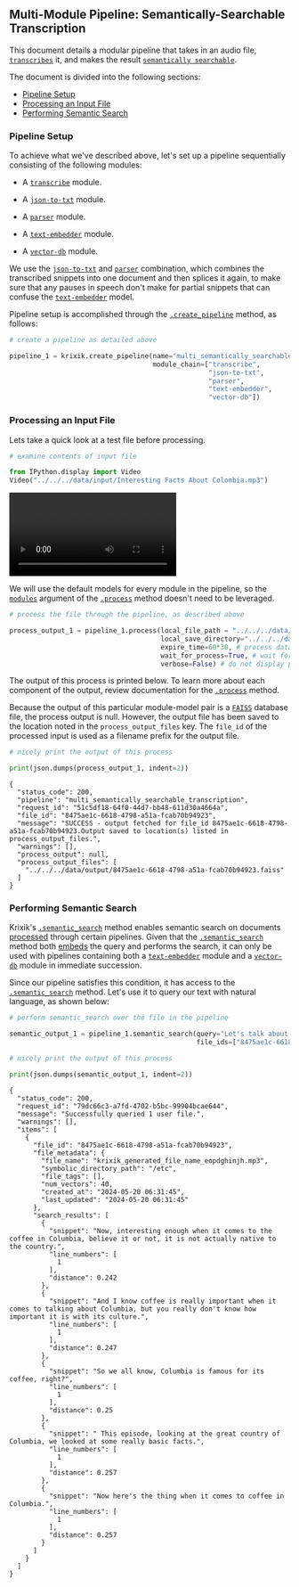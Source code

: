 ## Multi-Module Pipeline: Semantically-Searchable Transcription

This document details a modular pipeline that takes in an audio file, [`transcribes`](../../modules/ai_model_modules/transcribe_module.md) it, and makes the result [`semantically searchable`](../../system/search_methods/semantic_search_method.md).

The document is divided into the following sections:

- [Pipeline Setup](#pipeline-setup)
- [Processing an Input File](#processing-an-input-file)
- [Performing Semantic Search](#performing-semantic-search)

### Pipeline Setup

To achieve what we've described above, let's set up a pipeline sequentially consisting of the following modules:

- A [`transcribe`](../../modules/ai_model_modules/transcribe_module.md) module.

- A [`json-to-txt`](../../modules/support_function_modules/json-to-txt_module.md) module.

- A [`parser`](../../modules/ai_model_modules/parser_module.md) module.

- A [`text-embedder`](../../modules/ai_model_modules/text-embedder_module.md) module.

- A [`vector-db`](../../modules/database_modules/vector-db_module.md) module.

We use the [`json-to-txt`](../../modules/support_function_modules/json-to-txt_module.md) and [`parser`](../../modules/ai_model_modules/parser_module.md) combination, which combines the transcribed snippets into one document and then splices it again, to make sure that any pauses in speech don't make for partial snippets that can confuse the [`text-embedder`](../../modules/ai_model_modules/text-embedder_module.md) model.

Pipeline setup is accomplished through the [`.create_pipeline`](../../system/pipeline_creation/create_pipeline.md) method, as follows:


```python
# create a pipeline as detailed above

pipeline_1 = krixik.create_pipeline(name="multi_semantically_searchable_transcription",
                                    module_chain=["transcribe",
                                                  "json-to-txt",
                                                  "parser",
                                                  "text-embedder",
                                                  "vector-db"])
```

### Processing an Input File

Lets take a quick look at a test file before processing.


```python
# examine contents of input file

from IPython.display import Video
Video("../../../data/input/Interesting Facts About Colombia.mp3")
```




<video src="../../../data/input/Interesting Facts About Colombia.mp4" controls  >
      Your browser does not support the <code>video</code> element.
    </video>



We will use the default models for every module in the pipeline, so the [`modules`](../../system/parameters_processing_files_through_pipelines/process_method.md#selecting-models-via-the-modules-argument) argument of the [`.process`](../../system/parameters_processing_files_through_pipelines/process_method.md) method doesn't need to be leveraged.


```python
# process the file through the pipeline, as described above

process_output_1 = pipeline_1.process(local_file_path = "../../../data/input/Interesting Facts About Colombia.mp3", # the initial local filepath where the input file is stored
                                      local_save_directory="../../../data/output", # the local directory that the output file will be saved to
                                      expire_time=60*30, # process data will be deleted from the Krixik system in 30 minutes
                                      wait_for_process=True, # wait for process to complete before returning IDE control to user
                                      verbose=False) # do not display process update printouts upon running code
```

The output of this process is printed below. To learn more about each component of the output, review documentation for the [`.process`](../../system/parameters_processing_files_through_pipelines/process_method.md) method.

Because the output of this particular module-model pair is a [`FAISS`](https://github.com/facebookresearch/faiss) database file, the process output is null. However, the output file has been saved to the location noted in the `process_output_files` key.  The `file_id` of the processed input is used as a filename prefix for the output file.


```python
# nicely print the output of this process

print(json.dumps(process_output_1, indent=2))
```

    {
      "status_code": 200,
      "pipeline": "multi_semantically_searchable_transcription",
      "request_id": "51c5df18-64f0-44d7-bb48-611d30a4664a",
      "file_id": "8475ae1c-6618-4798-a51a-fcab70b94923",
      "message": "SUCCESS - output fetched for file_id 8475ae1c-6618-4798-a51a-fcab70b94923.Output saved to location(s) listed in process_output_files.",
      "warnings": [],
      "process_output": null,
      "process_output_files": [
        "../../../data/output/8475ae1c-6618-4798-a51a-fcab70b94923.faiss"
      ]
    }


### Performing Semantic Search

Krixik's [`.semantic_search`](../../system/search_methods/semantic_search_method.md) method enables semantic search on documents [processed](../../system/parameters_processing_files_through_pipelines/process_method.md) through certain pipelines. Given that the [`.semantic_search`](../../system/search_methods/semantic_search_method.md) method both [embeds](../../modules/ai_model_modules/text-embedder_module.md) the query and performs the search, it can only be used with pipelines containing both a [`text-embedder`](../../modules/ai_model_modules/text-embedder_module.md) module and a [`vector-db`](../../modules/database_modules/vector-db_module.md) module in immediate succession.

Since our pipeline satisfies this condition, it has access to the [`.semantic_search`](../../system/search_methods/semantic_search_method.md) method. Let's use it to query our text with natural language, as shown below:


```python
# perform semantic_search over the file in the pipeline

semantic_output_1 = pipeline_1.semantic_search(query="Let's talk about the country of Colombia", 
                                               file_ids=["8475ae1c-6618-4798-a51a-fcab70b94923"])

# nicely print the output of this process

print(json.dumps(semantic_output_1, indent=2))
```

    {
      "status_code": 200,
      "request_id": "79dc66c3-a7fd-4702-b5bc-99904bcae644",
      "message": "Successfully queried 1 user file.",
      "warnings": [],
      "items": [
        {
          "file_id": "8475ae1c-6618-4798-a51a-fcab70b94923",
          "file_metadata": {
            "file_name": "krixik_generated_file_name_eopdghinjh.mp3",
            "symbolic_directory_path": "/etc",
            "file_tags": [],
            "num_vectors": 40,
            "created_at": "2024-05-20 06:31:45",
            "last_updated": "2024-05-20 06:31:45"
          },
          "search_results": [
            {
              "snippet": "Now, interesting enough when it comes to the coffee in Columbia, believe it or not, it is not actually native to the country.",
              "line_numbers": [
                1
              ],
              "distance": 0.242
            },
            {
              "snippet": "And I know coffee is really important when it comes to talking about Columbia, but you really don't know how important it is with its culture.",
              "line_numbers": [
                1
              ],
              "distance": 0.247
            },
            {
              "snippet": "So we all know, Columbia is famous for its coffee, right?",
              "line_numbers": [
                1
              ],
              "distance": 0.25
            },
            {
              "snippet": " This episode, looking at the great country of Columbia, we looked at some really basic facts.",
              "line_numbers": [
                1
              ],
              "distance": 0.257
            },
            {
              "snippet": "Now here's the thing when it comes to coffee in Columbia.",
              "line_numbers": [
                1
              ],
              "distance": 0.257
            }
          ]
        }
      ]
    }

